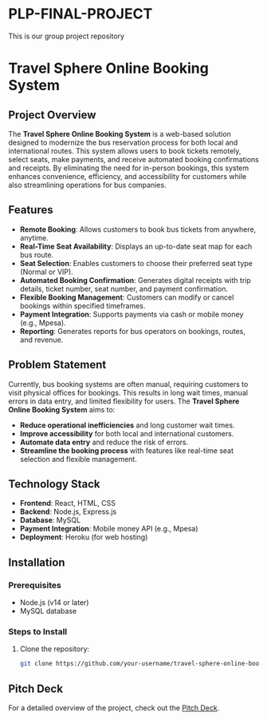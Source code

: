 # PLP-FINAL-PROJECT
This is our group project repository 
# Travel Sphere Online Booking System

## Project Overview
The **Travel Sphere Online Booking System** is a web-based solution designed to modernize the bus reservation process for both local and international routes. This system allows users to book tickets remotely, select seats, make payments, and receive automated booking confirmations and receipts. By eliminating the need for in-person bookings, this system enhances convenience, efficiency, and accessibility for customers while also streamlining operations for bus companies.

## Features
- **Remote Booking**: Allows customers to book bus tickets from anywhere, anytime.
- **Real-Time Seat Availability**: Displays an up-to-date seat map for each bus route.
- **Seat Selection**: Enables customers to choose their preferred seat type (Normal or VIP).
- **Automated Booking Confirmation**: Generates digital receipts with trip details, ticket number, seat number, and payment confirmation.
- **Flexible Booking Management**: Customers can modify or cancel bookings within specified timeframes.
- **Payment Integration**: Supports payments via cash or mobile money (e.g., Mpesa).
- **Reporting**: Generates reports for bus operators on bookings, routes, and revenue.

## Problem Statement
Currently, bus booking systems are often manual, requiring customers to visit physical offices for bookings. This results in long wait times, manual errors in data entry, and limited flexibility for users. The **Travel Sphere Online Booking System** aims to:
- **Reduce operational inefficiencies** and long customer wait times.
- **Improve accessibility** for both local and international customers.
- **Automate data entry** and reduce the risk of errors.
- **Streamline the booking process** with features like real-time seat selection and flexible management.

## Technology Stack
- **Frontend**: React, HTML, CSS
- **Backend**: Node.js, Express.js
- **Database**: MySQL
- **Payment Integration**: Mobile money API (e.g., Mpesa)
- **Deployment**: Heroku (for web hosting)

## Installation

### Prerequisites
- Node.js (v14 or later)
- MySQL database

### Steps to Install
1. Clone the repository:
   ```bash
   git clone https://github.com/your-username/travel-sphere-online-booking-system.git
## Pitch Deck
For a detailed overview of the project, check out the [Pitch Deck](https://www.canva.com/design/DAGXBdmwE2s/uPWhJcVLCnLoD_X51lJ7WQ/edit).

